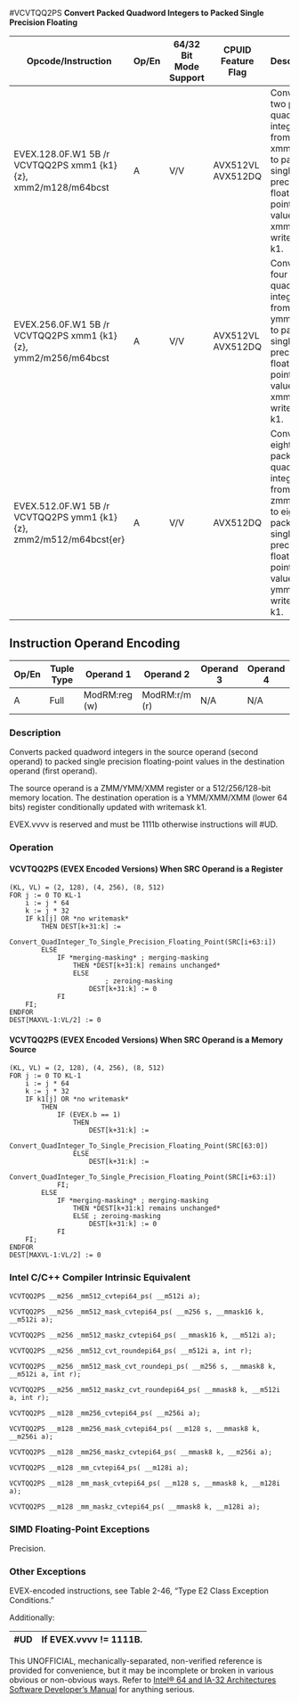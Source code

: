 #VCVTQQ2PS
**Convert Packed Quadword Integers to Packed Single Precision Floating**

| Opcode/Instruction                                                 | Op/En | 64/32 Bit Mode Support | CPUID Feature Flag | Description                                                                                                                            |
| ------------------------------------------------------------------ | ----- | ---------------------- | ------------------ | -------------------------------------------------------------------------------------------------------------------------------------- |
| EVEX.128.0F.W1 5B /r VCVTQQ2PS xmm1 {k1}{z}, xmm2/m128/m64bcst     | A     | V/V                    | AVX512VL AVX512DQ  | Convert two packed quadword integers from xmm2/mem to packed single precision floating-point values in xmm1 with writemask k1.         |
| EVEX.256.0F.W1 5B /r VCVTQQ2PS xmm1 {k1}{z}, ymm2/m256/m64bcst     | A     | V/V                    | AVX512VL AVX512DQ  | Convert four packed quadword integers from ymm2/mem to packed single precision floating-point values in xmm1 with writemask k1.        |
| EVEX.512.0F.W1 5B /r VCVTQQ2PS ymm1 {k1}{z}, zmm2/m512/m64bcst{er} | A     | V/V                    | AVX512DQ           | Convert eight packed quadword integers from zmm2/mem to eight packed single precision floating-point values in ymm1 with writemask k1. |

## Instruction Operand Encoding

| Op/En | Tuple Type | Operand 1     | Operand 2     | Operand 3 | Operand 4 |
| ----- | ---------- | ------------- | ------------- | --------- | --------- |
| A     | Full       | ModRM:reg (w) | ModRM:r/m (r) | N/A       | N/A       |

### Description

Converts packed quadword integers in the source operand (second operand) to packed single precision floating-point values in the destination operand (first operand).

The source operand is a ZMM/YMM/XMM register or a 512/256/128-bit memory location. The destination operation is a YMM/XMM/XMM (lower 64 bits) register conditionally updated with writemask k1.

EVEX.vvvv is reserved and must be 1111b otherwise instructions will #​​​UD.

### Operation

#### VCVTQQ2PS (EVEX Encoded Versions) When SRC Operand is a Register

```
(KL, VL) = (2, 128), (4, 256), (8, 512)
FOR j := 0 TO KL-1
    i := j * 64
    k := j * 32
    IF k1[j] OR *no writemask*
        THEN DEST[k+31:k] :=
            Convert_QuadInteger_To_Single_Precision_Floating_Point(SRC[i+63:i])
        ELSE
            IF *merging-masking* ; merging-masking
                THEN *DEST[k+31:k] remains unchanged*
                ELSE
                        ; zeroing-masking
                    DEST[k+31:k] := 0
            FI
    FI;
ENDFOR
DEST[MAXVL-1:VL/2] := 0

```

#### VCVTQQ2PS (EVEX Encoded Versions) When SRC Operand is a Memory Source

```
(KL, VL) = (2, 128), (4, 256), (8, 512)
FOR j := 0 TO KL-1
    i := j * 64
    k := j * 32
    IF k1[j] OR *no writemask*
        THEN
            IF (EVEX.b == 1)
                THEN
                    DEST[k+31:k] :=
            Convert_QuadInteger_To_Single_Precision_Floating_Point(SRC[63:0])
                ELSE
                    DEST[k+31:k] :=
            Convert_QuadInteger_To_Single_Precision_Floating_Point(SRC[i+63:i])
            FI;
        ELSE
            IF *merging-masking* ; merging-masking
                THEN *DEST[k+31:k] remains unchanged*
                ELSE ; zeroing-masking
                    DEST[k+31:k] := 0
            FI
    FI;
ENDFOR
DEST[MAXVL-1:VL/2] := 0

```

### Intel C/C++ Compiler Intrinsic Equivalent

```
VCVTQQ2PS __m256 _mm512_cvtepi64_ps( __m512i a);

```

```
VCVTQQ2PS __m256 _mm512_mask_cvtepi64_ps( __m256 s, __mmask16 k, __m512i a);

```

```
VCVTQQ2PS __m256 _mm512_maskz_cvtepi64_ps( __mmask16 k, __m512i a);

```

```
VCVTQQ2PS __m256 _mm512_cvt_roundepi64_ps( __m512i a, int r);

```

```
VCVTQQ2PS __m256 _mm512_mask_cvt_roundepi_ps( __m256 s, __mmask8 k, __m512i a, int r);

```

```
VCVTQQ2PS __m256 _mm512_maskz_cvt_roundepi64_ps( __mmask8 k, __m512i a, int r);

```

```
VCVTQQ2PS __m128 _mm256_cvtepi64_ps( __m256i a);

```

```
VCVTQQ2PS __m128 _mm256_mask_cvtepi64_ps( __m128 s, __mmask8 k, __m256i a);

```

```
VCVTQQ2PS __m128 _mm256_maskz_cvtepi64_ps( __mmask8 k, __m256i a);

```

```
VCVTQQ2PS __m128 _mm_cvtepi64_ps( __m128i a);

```

```
VCVTQQ2PS __m128 _mm_mask_cvtepi64_ps( __m128 s, __mmask8 k, __m128i a);

```

```
VCVTQQ2PS __m128 _mm_maskz_cvtepi64_ps( __mmask8 k, __m128i a);

```

### SIMD Floating-Point Exceptions

Precision.

### Other Exceptions

EVEX-encoded instructions, see Table 2-46, “Type E2 Class Exception Conditions.”

Additionally:

| #​​​UD | If EVEX.vvvv != 1111B. |
| ------ | ---------------------- |

This UNOFFICIAL, mechanically-separated, non-verified reference is provided for convenience, but it may be
incomplete or broken in various obvious or non-obvious
ways. Refer to [Intel® 64 and IA-32 Architectures Software Developer’s Manual](https://software.intel.com/en-us/download/intel-64-and-ia-32-architectures-sdm-combined-volumes-1-2a-2b-2c-2d-3a-3b-3c-3d-and-4) for anything serious.
